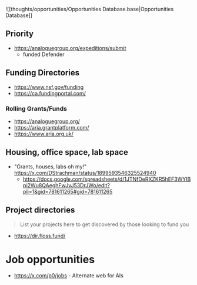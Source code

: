 ![[thoughts/opportunities/Opportunities Database.base|Opportunities Database]]

## Priority
- https://analoguegroup.org/expeditions/submit
	- funded Defender

## Funding Directories
- https://www.nsf.gov/funding
- https://ca.fundingportal.com/

### Rolling Grants/Funds
- https://analoguegroup.org/
- https://aria.grantplatform.com/
- https://www.aria.org.uk/

## Housing, office space, lab space
- "Grants, houses, labs oh my!" https://x.com/DStrachman/status/1899593546325524940
	- https://docs.google.com/spreadsheets/d/1JTNfDeRXZKR5hEF3WYIBpi2Wu8QAeghFwJvJ53DrJWo/edit?pli=1&gid=781611265#gid=781611265

## Project directories

> List your projects here to get discovered by those looking to fund you

- https://dir.floss.fund/

# Job opportunities
- https://x.com/p0/jobs - Alternate web for AIs